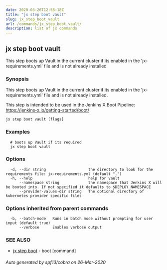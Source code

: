 ```yaml
---
date: 2020-03-26T12:58:18Z
title: "jx step boot vault"
slug: jx_step_boot_vault
url: /commands/jx_step_boot_vault/
description: list of jx commands
---
```

## jx step boot vault

This step boots up Vault in the current cluster if its enabled in the 'jx-requirements.yml' file and is not already installed

### Synopsis

This step boots up Vault in the current cluster if its enabled in the 'jx-requirements.yml' file and is not already installed. 

This step is intended to be used in the Jenkins X Boot Pipeline: https://jenkins-x.io/getting-started/boot/

```
jx step boot vault [flags]
```

### Examples

```
  # boots up Vault if its required
  jx step boot vault
```

### Options

```
  -d, --dir string                   the directory to look for the requirements file: jx-requirements.yml (default ".")
  -h, --help                         help for vault
      --namespace string             the namespace that Jenkins X will be booted into. If not specified it defaults to $DEPLOY_NAMESPACE
      --provider-values-dir string   The optional directory of kubernetes provider specific files
```

### Options inherited from parent commands

```
  -b, --batch-mode   Runs in batch mode without prompting for user input (default true)
      --verbose      Enables verbose output
```

### SEE ALSO

* [jx step boot](/commands/jx_step_boot/)	 - boot [command]

###### Auto generated by spf13/cobra on 26-Mar-2020
